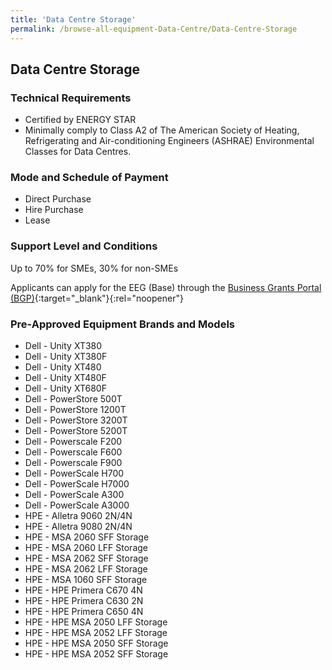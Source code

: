 ```yaml
---
title: 'Data Centre Storage'
permalink: /browse-all-equipment-Data-Centre/Data-Centre-Storage
---
```


## Data Centre Storage

### Technical Requirements

- Certified by ENERGY STAR 
- Minimally comply to Class A2 of The American Society of Heating, Refrigerating and Air-conditioning Engineers (ASHRAE) Environmental Classes for Data Centres.

### Mode and Schedule of Payment 

- Direct Purchase
- Hire Purchase
- Lease

### Support Level and Conditions

Up to 70% for SMEs, 30% for non-SMEs

Applicants can apply for the EEG (Base) through the [Business Grants Portal (BGP)](http://www.businessgrants.gov.sg/){:target="_blank"}{:rel="noopener"}

### Pre-Approved Equipment Brands and Models

- Dell - Unity XT380
- Dell - Unity XT380F
- Dell - Unity XT480
- Dell - Unity XT480F
- Dell - Unity XT680F
- Dell - PowerStore 500T
- Dell - PowerStore 1200T
- Dell - PowerStore 3200T
- Dell - PowerStore 5200T
- Dell - Powerscale F200
- Dell - Powerscale F600
- Dell - Powerscale F900
- Dell - PowerScale H700
- Dell - PowerScale H7000
- Dell - PowerScale A300
- Dell - PowerScale A3000
- HPE - Alletra 9060 2N/4N
- HPE - Alletra 9080 2N/4N
- HPE - MSA 2060 SFF Storage
- HPE - MSA 2060 LFF Storage
- HPE - MSA 2062 SFF Storage
- HPE - MSA 2062 LFF Storage
- HPE - MSA 1060 SFF Storage
- HPE - HPE Primera C670 4N
- HPE - HPE Primera C630 2N
- HPE - HPE Primera C650 4N
- HPE - HPE MSA 2050 LFF Storage
- HPE - HPE MSA 2052 LFF Storage
- HPE - HPE MSA 2050 SFF Storage
- HPE - HPE MSA 2052 SFF Storage



<script src='/jquery/resize-tables.js'></script>
